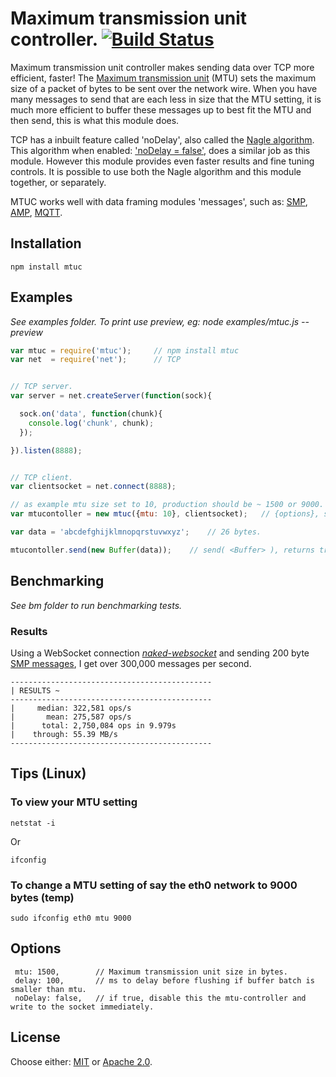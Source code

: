 # Maximum transmission unit controller. [![Build Status](https://api.travis-ci.org/fluidecho/mtuc.png)](https://travis-ci.org/fluidecho/mtuc)

Maximum transmission unit controller makes sending data over TCP more efficient, faster! The 
[Maximum transmission unit](https://en.wikipedia.org/wiki/Maximum_transmission_unit) (MTU) sets the 
maximum size of a packet of bytes to be sent over the network wire. When you have many messages to 
send that are each less in size that the MTU setting, it is much more efficient to buffer these 
messages up to best fit the MTU and then send, this is what this module does.

TCP has a inbuilt feature called 'noDelay', also called the [Nagle algorithm](https://en.wikipedia.org/wiki/Nagle%27s_algorithm). 
This algorithm when enabled: ['noDelay = false'](https://nodejs.org/api/net.html#net_socket_setnodelay_nodelay), 
does a similar job as this module. However this module provides even faster results and fine tuning 
controls. It is possible to use both the Nagle algorithm and this module together, or separately.

MTUC works well with data framing modules 'messages', such as: [SMP](https://github.com/smprotocol/smp-node), [AMP](https://github.com/tj/node-amp), [MQTT](https://github.com/mqttjs/mqtt-packet).


## Installation

```
npm install mtuc
```


## Examples

_See examples folder. To print use preview, eg: node examples/mtuc.js --preview_

```js
var mtuc = require('mtuc');     // npm install mtuc
var net  = require('net');      // TCP


// TCP server.
var server = net.createServer(function(sock){

  sock.on('data', function(chunk){
    console.log('chunk', chunk);
  });

}).listen(8888);


// TCP client.
var clientsocket = net.connect(8888);

// as example mtu size set to 10, production should be ~ 1500 or 9000.
var mtucontoller = new mtuc({mtu: 10}, clientsocket);   // {options}, socket (can be either server or client sockets).

var data = 'abcdefghijklmnopqrstuvwxyz';    // 26 bytes.

mtucontoller.send(new Buffer(data));    // send( <Buffer> ), returns true if socket overflowing.
```


## Benchmarking

_See bm folder to run benchmarking tests._

### Results

Using a WebSocket connection _[naked-websocket](https://github.com/fluidecho/naked-websocket)_ and 
sending 200 byte [SMP messages](https://github.com/smprotocol/smp-node), I get over 300,000 messages per second.

```
---------------------------------------------
| RESULTS ~
---------------------------------------------
|     median: 322,581 ops/s
|       mean: 275,587 ops/s
|      total: 2,750,084 ops in 9.979s
|    through: 55.39 MB/s
---------------------------------------------
```


## Tips (Linux)

### To view your MTU setting 

```
netstat -i
```
Or
```
ifconfig
```

### To change a MTU setting of say the eth0 network to 9000 bytes (temp)

```
sudo ifconfig eth0 mtu 9000
```


## Options

```
 mtu: 1500,        // Maximum transmission unit size in bytes.
 delay: 100,       // ms to delay before flushing if buffer batch is smaller than mtu.
 noDelay: false,   // if true, disable this the mtu-controller and write to the socket immediately.
```


## License

Choose either: [MIT](http://opensource.org/licenses/MIT) or [Apache 2.0](http://www.apache.org/licenses/LICENSE-2.0).
